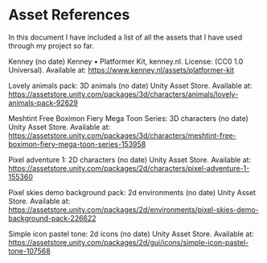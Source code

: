 
# Asset References

In this document I have included a list of all the assets that I have used through my project so far. 

Kenney (no date) Kenney • Platformer Kit, kenney.nl. License: (CC0 1.0 Universal). Available at: https://www.kenney.nl/assets/platformer-kit

Lovely animals pack: 3D animals (no date) Unity Asset Store. Available at: https://assetstore.unity.com/packages/3d/characters/animals/lovely-animals-pack-92629

Meshtint Free Boximon Fiery Mega Toon Series: 3D characters (no date) Unity Asset Store. Available at: https://assetstore.unity.com/packages/3d/characters/meshtint-free-boximon-fiery-mega-toon-series-153958

Pixel adventure 1: 2D characters (no date) Unity Asset Store. Available at: https://assetstore.unity.com/packages/2d/characters/pixel-adventure-1-155360 

Pixel skies demo background pack: 2d environments (no date) Unity Asset Store. Available at: https://assetstore.unity.com/packages/2d/environments/pixel-skies-demo-background-pack-226622 

Simple icon pastel tone: 2d icons (no date) Unity Asset Store. Available at: https://assetstore.unity.com/packages/2d/gui/icons/simple-icon-pastel-tone-107568 
